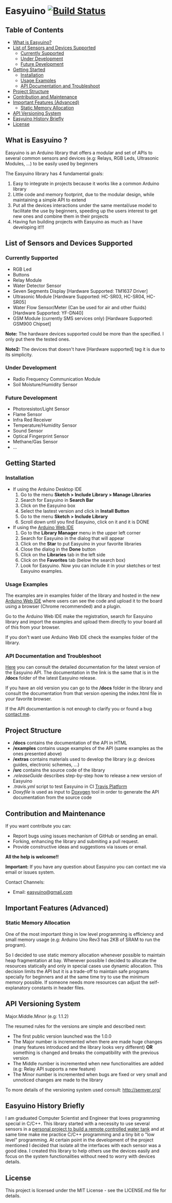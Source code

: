 # Easyuino [![Build Status](https://travis-ci.org/Strabox/Easyuino.svg?branch=master)](https://travis-ci.org/Strabox/Easyuino)

## Table of Contents

- [What is Easyuino?](https://github.com/Strabox/Easyuino#what-is-easyuino-)
- [List of Sensors and Devices Supported](https://github.com/Strabox/Easyuino#list-of-sensors-and-devices-supported)
	* [Currently Supported](https://github.com/Strabox/Easyuino#currently-supported)
	* [Under Development](https://github.com/Strabox/Easyuino#under-development)
	* [Future Development](https://github.com/Strabox/Easyuino#future-development)
- [Getting Started](https://github.com/Strabox/Easyuino#getting-started)
	* [Installation](https://github.com/Strabox/Easyuino#installation)
	* [Usage Examples](https://github.com/Strabox/Easyuino#usage-examples)
	* [API Documentation and Troubleshoot](https://github.com/Strabox/Easyuino#api-documentation-and-troubleshoot)
- [Project Structure](https://github.com/Strabox/Easyuino#project-structure)
- [Contribution and Maintenance](https://github.com/Strabox/Easyuino#contribution-and-maintenance)
- [Important Features (Advanced)](https://github.com/Strabox/Easyuino#important-features-advanced)
	* [Static Memory Allocation](https://github.com/Strabox/Easyuino#static-memory-allocation)
- [API Versioning System](https://github.com/Strabox/Easyuino#api-versioning-system)
- [Easyuino History Briefly](https://github.com/Strabox/Easyuino#easyuino-history-briefly)
- [License](https://github.com/Strabox/Easyuino#license)

## What is Easyuino ?

Easyuino is an Arduino library that offers a modular and set of APIs to several common sensors and devices (e.g: Relays, RGB Leds, Ultrasonic Modules, ...) to be easily used by beginners

The Easyuino library has 4 fundamental goals:
1. Easy to integrate in projects because it works like a common Arduino library
2. Little code and memory footprint, due to the modular design, while maintaining a simple API to extend
3. Put all the devices interactions under the same mental/use model to facilitate the use by beginners, speeding up the users interest to get new ones and combine them in their projects
4. Having fun building projects with Easyuino as much as I have developing it!!!

## List of Sensors and Devices Supported

### Currently Supported

- RGB Led
- Buttons
- Relay Module 
- Water Detector Sensor
- Seven Segments Display [Hardware Supported: TM1637 Driver]
- Ultrasonic Module [Hardware Supported: HC-SR03, HC-SR04, HC-SR05]
- Water Flow Sensor/Meter (Can be used for air and other fluids) [Hardware Supported: YF-DN40]
- GSM Module (currently SMS services only) [Hardware Supported: GSM900 Chipset]

**Note:** The hardware devices supported could be more than the specified. I only put there the tested ones.

**Note2:** The devices that doesn't have [Hardware supported] tag it is due to its simplicity.

### Under Development

- Radio Frequency Communication Module
- Soil Moisture/Humidity Sensor

### Future Development

- Photoresistor/Light Sensor
- Flame Sensor
- Infra Red Receiver
- Temperature/Humidity Sensor
- Sound Sensor
- Optical Fingerprint Sensor
- Methane/Gas Sensor
- ...

## Getting Started

### Installation

- If using the Arduino Desktop IDE
	1. Go to the menu **Sketch > Include Library > Manage Libraries**
	2. Search for Easyuino in **Search Bar**
	3. Click on the Easyuino box
	4. Select the lastest version and click in **Install Button**
	5. Go to the menu **Sketch > Include Library**
	6. Scroll down until you find Easyuino, click on it and it is DONE
- If using the [Arduino Web IDE](https://create.arduino.cc/editor)
	1. Go to the **Library Manager** menu in the upper left corner
	2. Search for Easyuino in the dialog that will appear
	3. Click on the **Star** to put Easyuino in your favorite libraries
	4. Close the dialog in the **Done** button
	5. Click on the **Libraries** tab in the left side
	6. Click on the **Favorites** tab (below the search box)
	7. Look for Easyuino. Now you can include it in your sketches or test Easyuino examples.

### Usage Examples

The examples are in examples folder of the library and hosted in the new [Arduino Web IDE](https://create.arduino.cc/editor) where users can see the code and upload it to the board using a browser (Chrome recommended) and a plugin.

Go to the Arduino Web IDE make the registration, search for Easyuino library and import the examples and upload them directly to your board all of this from your browser.

If you don't want use Arduino Web IDE check the examples folder of the library.

### API Documentation and Troubleshoot

[Here](https://strabox.github.io/Easyuino/) you can consult the detailed documentation for the latest version of the Easyuino API. The documentation in the link is the same that is in the **/docs** folder of the latest Easyuino release.

If you have an old version you can go to the **/docs** folder in the library and consult the documentation from that version opening the index.html file in your favorite browser.

If the API documentantion is not enough to clarify you or found a bug [contact me](https://github.com/Strabox/Easyuino#contribution-and-maintenance).

## Project Structure

- **/docs** contains the documentation of the API in HTML
- **/examples** contains usage examples of the API (same examples as the ones presented above)
- **/extras** contains materials used to develop the library (e.g: devices guides, electronic schemes, ...)
- **/src** contains the source code of the library
- *.releaseGuide* describes step-by-step how to release a new version of Easyuino
- *.travis.yml* script to test Easyuino in CI [Travis Platform](https://travis-ci.org/)
- *Doxyfile* is used as input to [Doxygen](http://www.doxygen.org) tool in order to generate the API documentation from the source code

## Contribution and Maintenance

If you want contribute you can:
- Report bugs using issues mechanism of GitHub or sending an email. 
- Forking, enhancing the library and submiting a pull request.
- Provide constructive ideas and suggestions via issues or email. 

**All the help is welcome!!**

**Important:** If you have any question about Easyuino you can contact me via email or issues system.

Contact Channels:
- Email: easyuino@gmail.com

## Important Features (Advanced)

### Static Memory Allocation

One of the most important thing in low level programming is efficiency and small memory usage (e.g: Arduino Uno Rev3 has 2KB of SRAM to run the program).

So I decided to use static memory allocation whenever possible to maintain heap fragmentation at bay. Whenever possible I decided to allocate the resources statically and only in special cases use dynamic allocation. This decision limits the API but it is a trade-off to maintain safe programs specially for beginners and at the same time try to use the minimum memory possible. If someone needs more resources can adjust the self-explanatory constants in header files.

## API Versioning System

Major.Middle.Minor (e.g: 1.1.2)

The resumed rules for the versions are simple and described next:
- The first public version launched was the 1.0.0
- The Major number is incremented when there are made huge changes (many features introduced and the library looks very different) **OR** something is changed and breaks the compatibility with the previous version
- The Middle number is incremented when new functionalities are added (e.g: Relay API supports a new feature)
- The Minor number is incremented when bugs are fixed or very small and unnoticed changes are made to the library

To more details of the versioning system used consult: http://semver.org/

## Easyuino History Briefly

I am graduated Computer Scientist and Engineer that loves programming special in C/C++. 
This library started with a necessity to use several sensors in a [personal project to build a remote controlled water tank](https://github.com/Strabox/SmartCampHouse) and at same time make me practice C/C++ programming and a tiny bit o "low level" programming.
At certain point in the development of the project mentioned I decided that isolate all the interfaces with each sensor was a good idea. I created this library to help others use the devices easily and focus on the system functionalities without need to worry with devices details.

## License 

This project is licensed under the MIT License - see the LICENSE.md file for details.
